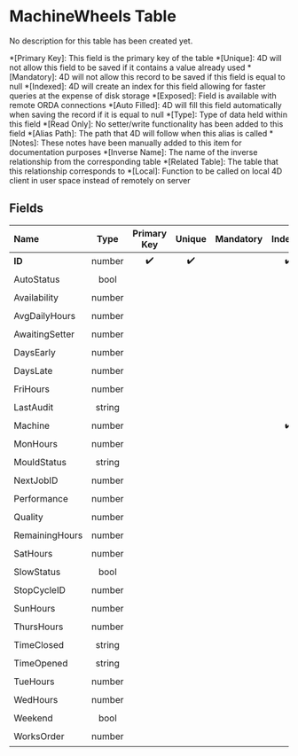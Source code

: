 ﻿# MachineWheels Table
No description for this table has been created yet.

*[Primary Key]: This field is the primary key of the table
*[Unique]: 4D will not allow this field to be saved if it contains a value already used
*[Mandatory]: 4D will not allow this record to be saved if this field is equal to null
*[Indexed]: 4D will create an index for this field allowing for faster queries at the expense of disk storage
*[Exposed]: Field is available with remote ORDA connections
*[Auto Filled]: 4D will fill this field automatically when saving the record if it is equal to null
*[Type]: Type of data held within this field
*[Read Only]: No setter/write functionality has been added to this field
*[Alias Path]: The path that 4D will follow when this alias is called
*[Notes]: These notes have been manually added to this item for documentation purposes
*[Inverse Name]: The name of the inverse relationship from the corresponding table
*[Related Table]: The table that this relationship corresponds to
*[Local]: Function to be called on local 4D client in user space instead of remotely on server
## Fields

|Name|Type|Primary Key|Unique|Mandatory|Indexed|Exposed|Auto Filled|Notes|
|:---|:---:|:---:|:---:|:---:|:---:|:---:|:---:|:---:|
|**ID**|number|✔️|✔️||✔️|✔️|✔️||
|AutoStatus|bool|||||✔️|||
|Availability|number|||||✔️|||
|AvgDailyHours|number|||||✔️|||
|AwaitingSetter|number|||||✔️|||
|DaysEarly|number|||||✔️|||
|DaysLate|number|||||✔️|||
|FriHours|number|||||✔️|||
|LastAudit|string|||||✔️|||
|Machine|number||||✔️|✔️|||
|MonHours|number|||||✔️|||
|MouldStatus|string|||||✔️|||
|NextJobID|number|||||✔️|||
|Performance|number|||||✔️|||
|Quality|number|||||✔️|||
|RemainingHours|number|||||✔️|||
|SatHours|number|||||✔️|||
|SlowStatus|bool|||||✔️|||
|StopCycleID|number|||||✔️|||
|SunHours|number|||||✔️|||
|ThursHours|number|||||✔️|||
|TimeClosed|string|||||✔️|||
|TimeOpened|string|||||✔️|||
|TueHours|number|||||✔️|||
|WedHours|number|||||✔️|||
|Weekend|bool|||||✔️|||
|WorksOrder|number|||||✔️|||